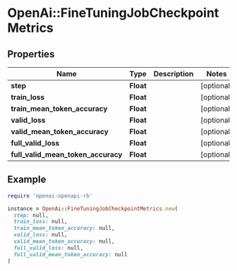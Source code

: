 # OpenAi::FineTuningJobCheckpointMetrics

## Properties

| Name | Type | Description | Notes |
| ---- | ---- | ----------- | ----- |
| **step** | **Float** |  | [optional] |
| **train_loss** | **Float** |  | [optional] |
| **train_mean_token_accuracy** | **Float** |  | [optional] |
| **valid_loss** | **Float** |  | [optional] |
| **valid_mean_token_accuracy** | **Float** |  | [optional] |
| **full_valid_loss** | **Float** |  | [optional] |
| **full_valid_mean_token_accuracy** | **Float** |  | [optional] |

## Example

```ruby
require 'openai-openapi-rb'

instance = OpenAi::FineTuningJobCheckpointMetrics.new(
  step: null,
  train_loss: null,
  train_mean_token_accuracy: null,
  valid_loss: null,
  valid_mean_token_accuracy: null,
  full_valid_loss: null,
  full_valid_mean_token_accuracy: null
)
```

